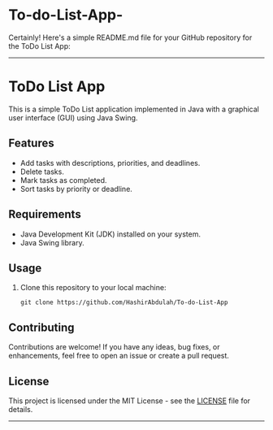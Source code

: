 # To-do-List-App-
Certainly! Here's a simple README.md file for your GitHub repository for the ToDo List App:

---

# ToDo List App

This is a simple ToDo List application implemented in Java with a graphical user interface (GUI) using Java Swing.

## Features

- Add tasks with descriptions, priorities, and deadlines.
- Delete tasks.
- Mark tasks as completed.
- Sort tasks by priority or deadline.

## Requirements

- Java Development Kit (JDK) installed on your system.
- Java Swing library.

## Usage

1. Clone this repository to your local machine:

    ```
    git clone https://github.com/HashirAbdulah/To-do-List-App
    ```


## Contributing

Contributions are welcome! If you have any ideas, bug fixes, or enhancements, feel free to open an issue or create a pull request.

## License

This project is licensed under the MIT License - see the [LICENSE](LICENSE) file for details.

---
